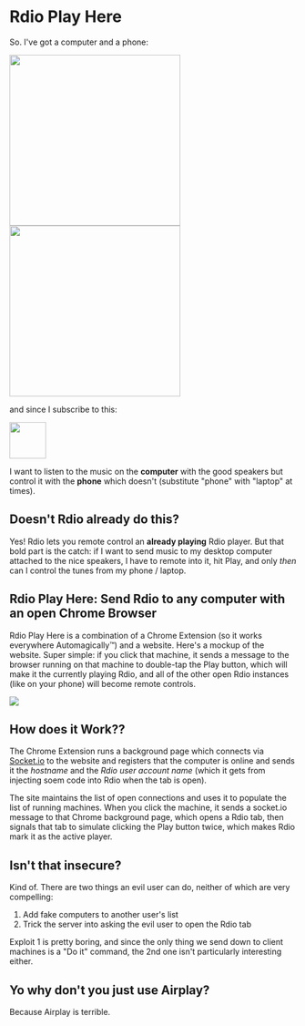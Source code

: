 # Rdio Play Here

So. I've got a computer and a phone:

<div>
<img src="http://www.schultzeworks.com/wp-content/uploads/2009/12/407-philco-PC.png" width="300px"style="display:inline; "/>  

<img src="http://cdn2.sbnation.com/entry_photo_images/7697169/htc-one-sense5_large_verge_medium_landscape.jpg" width="300px" style="display:inline;" />
</div>

and since I subscribe to this:

<img src="https://si0.twimg.com/profile_images/2908373120/3ce516ef7b7bccd0520ce890855ab239.png" width="64px" />

I want to listen to the music on the **computer** with the good speakers but control it with the **phone** which doesn't (substitute "phone" with "laptop" at times).

## Doesn't Rdio already do this?

Yes! Rdio lets you remote control an **already playing** Rdio player. But that bold part is the catch: if I want to send music to my desktop computer attached to the nice speakers, I have to remote into it, hit Play, and only *then* can I control the tunes from my phone / laptop.

## Rdio Play Here: Send Rdio to any computer with an open Chrome Browser

Rdio Play Here is a combination of a Chrome Extension (so it works everywhere Automagically™) and a website. Here's a mockup of the website. Super simple: if you click that machine, it sends a message to the browser running on that machine to double-tap the Play button, which will make it the currently playing Rdio, and all of the other open Rdio instances (like on your phone) will become remote controls.

![](http://cl.ly/image/2g161N1g2D2Y/content#png)

## How does it Work??

The Chrome Extension runs a background page which connects via [Socket.io](http://socket.io) to the website and registers that the computer is online and sends it the *hostname* and the *Rdio user account name* (which it gets from injecting soem code into Rdio when the tab is open).

The site maintains the list of open connections and uses it to populate the list of running machines. When you click the machine, it sends a socket.io message to that Chrome background page, which opens a Rdio tab, then signals that tab to simulate clicking the Play button twice, which makes Rdio mark it as the active player.

## Isn't that insecure?

Kind of. There are two things an evil user can do, neither of which are very compelling:

1. Add fake computers to another user's list
1. Trick the server into asking the evil user to open the Rdio tab

Exploit 1 is pretty boring, and since the only thing we send down to client machines is a "Do it" command, the 2nd one isn't particularly interesting either. 

## Yo why don't you just use Airplay?

Because Airplay is terrible.

